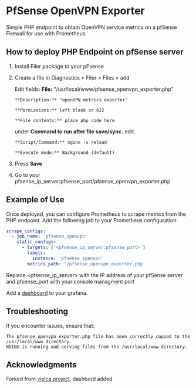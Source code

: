 # PfSense OpenVPN Exporter

Simple PHP endpoint to obtain OpenVPN service metrics on a pfSense Firewall for use with Prometheus.

## How to deploy PHP Endpoint on pfSense server
1. Install Filer package to your pFsense

2. Create a file in Diagnostics > Filer > Files > add
   
      Edit fields:
       **File:** "/usr/local/www/pfsense_openvpn_exporter.php"
   
       **Description:** "openVPN metrics exporter"
   
       **Permissions:** left blank or 622
   
       **File contents:** place php code here
   
    under **Command to run after file save/sync.** edit:
   
       **Script/Command:** nginx -s reload
   
       **Execute mode:** Background (default)
   
4. Press **Save**
   
5. Go to your pfsense_ip_server:pfsense_port/pfsense_openvpn_exporter.php  

## Example of Use

Once deployed, you can configure Prometheus to scrape metrics from the PHP endpoint. Add the following job to your Prometheus configuration:
```yaml
scrape_configs:
  - job_name: 'pfsense_openvpn'
    static_configs:
      - targets: ['<pfsense_ip_server:pfsense_port>']
        labels:
          instance: 'pfsense_openvpn'
        metrics_path: '/pfsense_openvpn_exporter.php'
```
Replace <pfsense_ip_server> with the IP address of your pfSense server and pfsense_port with your console managment port

Add a [dashboard](https://github.com/iligl/pfsense_openvpn_exporter/blob/main/grafana_pfsense_vpn.json) to your grafana. 

## Troubleshooting

If you encounter issues, ensure that:

    The pfsense_openvpn_exporter.php file has been correctly copied to the /usr/local/www directory.
    NGINX is running and serving files from the /usr/local/www directory.


## Acknowledgments
Forked from [vielca project](https://github.com/vielca/pfsense_openvpn_exporter), dashbord added
